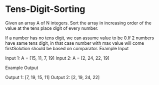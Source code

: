 # Tens-Digit-Sorting
Given an array A of N integers. Sort the array in increasing order of the value at the tens place digit of every number.

If a number has no tens digit, we can assume value to be 0.If 2 numbers have same tens digit, in that case number with max value will come firstSolution should be based on comparator.
Example Input

Input 1:
A = [15, 11, 7, 19]
Input 2:
A = [2, 24, 22, 19]


Example Output

Output 1:
[7, 19, 15, 11]
Output 2:
[2, 19, 24, 22]
